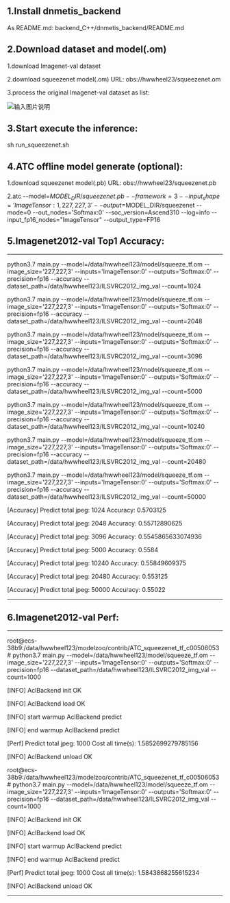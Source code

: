 ## 1.Install dnmetis_backend

As README.md:
backend_C++/dnmetis_backend/README.md

## 2.Download dataset and model(.om)

1.download  Imagenet-val dataset

2.download  squeezenet model(.om) URL: obs://hwwheel23/squeezenet.om 

3.process the original Imagenet-val dataset as list:

![输入图片说明](https://images.gitee.com/uploads/images/2020/0918/234302_a572d632_5418572.jpeg "无标题.jpg")



## 3.Start execute the inference:

sh run_squeezenet.sh


## 4.ATC offline model generate (optional):

1.download  squeezenet model(.pb) URL: obs://hwwheel23/squeezenet.pb 

2.atc --model=$MODEL_DIR/squeezenet.pb --framework=3 --input_shape='ImageTensor:1,227,227,3' --output=$MODEL_DIR/squeezenet --mode=0 --out_nodes='Softmax:0' --soc_version=Ascend310  --log=info --input_fp16_nodes="ImageTensor" --output_type=FP16

## 5.Imagenet2012-val Top1 Accuracy:

--------------------------------------------------------------------------------------------------------------------

python3.7 main.py --model=/data/hwwheel123/model/squeeze_tf.om --image_size='227,227,3' --inputs='ImageTensor:0' --outputs='Softmax:0' --precision=fp16 --accuracy     --dataset_path=/data/hwwheel123/ILSVRC2012_img_val --count=1024

python3.7 main.py --model=/data/hwwheel123/model/squeeze_tf.om --image_size='227,227,3' --inputs='ImageTensor:0' --outputs='Softmax:0' --precision=fp16 --accuracy     --dataset_path=/data/hwwheel123/ILSVRC2012_img_val --count=2048

python3.7 main.py --model=/data/hwwheel123/model/squeeze_tf.om --image_size='227,227,3' --inputs='ImageTensor:0' --outputs='Softmax:0' --precision=fp16 --accuracy     --dataset_path=/data/hwwheel123/ILSVRC2012_img_val --count=3096

python3.7 main.py --model=/data/hwwheel123/model/squeeze_tf.om --image_size='227,227,3' --inputs='ImageTensor:0' --outputs='Softmax:0' --precision=fp16 --accuracy     --dataset_path=/data/hwwheel123/ILSVRC2012_img_val --count=5000

python3.7 main.py --model=/data/hwwheel123/model/squeeze_tf.om --image_size='227,227,3' --inputs='ImageTensor:0' --outputs='Softmax:0' --precision=fp16 --accuracy     --dataset_path=/data/hwwheel123/ILSVRC2012_img_val --count=10240

python3.7 main.py --model=/data/hwwheel123/model/squeeze_tf.om --image_size='227,227,3' --inputs='ImageTensor:0' --outputs='Softmax:0' --precision=fp16 --accuracy     --dataset_path=/data/hwwheel123/ILSVRC2012_img_val --count=20480

python3.7 main.py --model=/data/hwwheel123/model/squeeze_tf.om --image_size='227,227,3' --inputs='ImageTensor:0' --outputs='Softmax:0' --precision=fp16 --accuracy     --dataset_path=/data/hwwheel123/ILSVRC2012_img_val --count=50000

[Accuracy] Predict total jpeg: 1024  Accuracy:  0.5703125

[Accuracy] Predict total jpeg: 2048  Accuracy:  0.55712890625

[Accuracy] Predict total jpeg: 3096  Accuracy:  0.5545865633074936

[Accuracy] Predict total jpeg: 5000  Accuracy:  0.5584

[Accuracy] Predict total jpeg: 10240  Accuracy:  0.55849609375

[Accuracy] Predict total jpeg: 20480  Accuracy:  0.553125

[Accuracy] Predict total jpeg: 50000  Accuracy:  0.55022


--------------------------------------------------------------------------------------------------------------------

## 6.Imagenet2012-val Perf:

--------------------------------------------------------------------------------------------------------------------

root@ecs-38b9:/data/hwwheel123/modelzoo/contrib/ATC_squeezenet_tf_c00506053# python3.7 main.py --model=/data/hwwheel123/model/squeeze_tf.om --image_size='227,227,3' --inputs='ImageTensor:0' --outputs='Softmax:0' --precision=fp16 --dataset_path=/data/hwwheel123/ILSVRC2012_img_val --count=1000

[INFO] AclBackend init OK

[INFO] AclBackend load OK

[INFO] start warmup AclBackend predict

[INFO] end warmup AclBackend predict

[Perf] Predict total jpeg: 1000  Cost all time(s):  1.5852699279785156

[INFO] AclBackend unload OK

root@ecs-38b9:/data/hwwheel123/modelzoo/contrib/ATC_squeezenet_tf_c00506053# python3.7 main.py --model=/data/hwwheel123/model/squeeze_tf.om --image_size='227,227,3' --inputs='ImageTensor:0' --outputs='Softmax:0' --precision=fp16 --dataset_path=/data/hwwheel123/ILSVRC2012_img_val --count=1000

[INFO] AclBackend init OK

[INFO] AclBackend load OK

[INFO] start warmup AclBackend predict

[INFO] end warmup AclBackend predict

[Perf] Predict total jpeg: 1000  Cost all time(s):  1.5843868255615234

[INFO] AclBackend unload OK



--------------------------------------------------------------------------------------------------------------------

